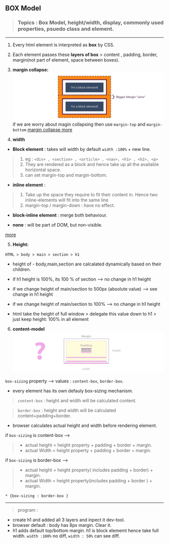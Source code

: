 ## BOX Model

> ### Topics :  Box Model, height/width, display, commonly used properties, psuedo class and element.
***

1. Every html element is interpreted as **box** by CSS.

2. Each element passes these **layers of box** >  content , padding, border, margin(not part of element, space between boxes).

3. **margin collapse:**
![img](https://github.com/lekhrajdinkar/css_html/blob/master/NOTES-CSS/assets/margin.JPG)
if we are worry about magin collapsing then use `margin-top` and `margin-bottom`
[margin collapse more](https://developer.mozilla.org/en-US/docs/Web/CSS/CSS_Box_Model/Mastering_margin_collapsing)

4. **width**
- **Block element** : takes will width by default `width :100%` + new line. 
> 1. eg : `<div> , <section> , <article> , <nav>, <h1> , <h2>, <p>`
> 2. They are rendered as a block and hence take up all the available horizontal space.
> 3. can set margin-top and margin-bottom.

- **inline element** : 
> 1. Take up the space they require to fit their content in. Hence two inline-elements will fit into the same line
> 2. margin-top / margin-down : have no effect.

- **block-inline element** : merge both behaviour.

- **none** : will be part of DOM, but non-visible.

[more ]( https://hacks.mozilla.org/2015/03/understanding-inline-box-model/)

5. **Height:**

`HTML > body > main > section > h1`
- height of - body,main,section are calcalated dynamically based on their children.
- if h1 height is 100%, its 100 % of section --> no change in h1 height
- if we change height of main/section to 500px (absolute value) --> see change in h1 height
- if we change height of main/section to 100% -->  no change in h1 height

- html take the height of full window > delegate this value down to h1 > just keep height: 100% in all element

6. **content-model**
![img](https://github.com/lekhrajdinkar/css_html/blob/master/NOTES-CSS/assets/cm1.JPG)

`box-sizing` property --> values : `content-box`, `border-box`.

- every element has its own defauly box-sizing mechanism.
> `content-box` : height and width will be calculated content.  

> `border-box` : height and width will be calculated content+padding+border.

- browser calculates actual height and width before rendering element.

if  `box-sizing` is content-box --> 
> - actual height = height property  + padding + border + margin.
> - actual Width = height property  + padding + border + margin.

if  `box-sizing` is border-box --> 
> - actual height = height property( includes padding + border) + margin.
> - actual Width = height property(includes padding + border ) + margin.

```
* {box-sizing : border-box }
```
***
> program :
- create h1 and added all 3 layers and inpect it dev-tool.
- browser default : body has 8px margin. Clear it.
- h1 adds default top/bottom margin. h1 is block elememt hence take full width. `width :100%` no diff, `width : 50%` can see diff.


